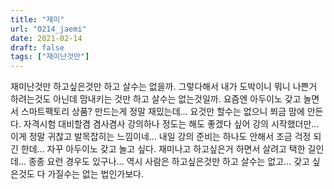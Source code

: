 ```yaml
---
title: "재미"
url: "0214_jaemi"
date: 2021-02-14
draft: false
tags: ["재미난것만"]
---
```

재미난것만 하고싶은것만 하고 살수는 없을까. 그렇다해서 내가 도박이니 뭐니 나쁜거 하려는것도 아닌데 맘내키는 것만 하고 살수는 없는것일까. 요즘엔 아두이노 갖고 놀면서 스마트팩토리 상품? 만드는게 정말 재밌는데... 요것만 할수는 없으니 쬐금 맘에 안든다. 자격시험 대비할겸 겸사겸사 강의하나 정도는 해도 좋겠다 싶어 강의 시작했더만... 이게 정말 귀찮고 발목잡히는 느낌이네... 내일 강의 준비는 하나도 안해서 조금 걱정 되긴 한데... 자꾸 아두이노 갖고 놀고 싶다. 재미나고 하고싶은거 하면서 살려고 택한 길인데... 종종 요런 경우도 있구나... 역시 사람은 하고싶은것만 하고 살수는 없고... 갖고 싶은것도 다 가질수는 없는 법인가보다.
